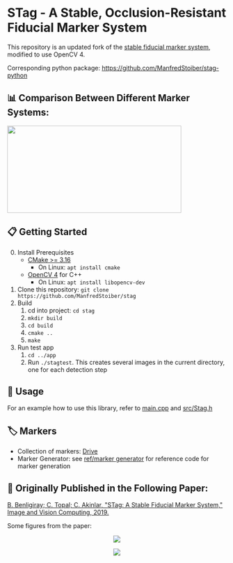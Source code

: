 # STag - A Stable, Occlusion-Resistant Fiducial Marker System

This repository is an updated fork of the [stable fiducial marker system](https://github.com/bbenligiray/stag), modified to use OpenCV 4.

Corresponding python package: https://github.com/ManfredStoiber/stag-python

## 📊 Comparison Between Different Marker Systems:
[<img src="https://github.com/ManfredStoiber/stag/assets/47210077/668ca457-33dd-4ce7-8b94-662c7a5bb4d9" width="400" height="200" />](https://www.youtube.com/watch?v=vnHI3GzLVrY)

## 📋 Getting Started
0. Install Prerequisites
    - [CMake >= 3.16](https://cmake.org/getting-started/)
        - On Linux: `apt install cmake`
    - [OpenCV 4](https://opencv.org/get-started/) for C++
        - On Linux: `apt install libopencv-dev`
1. Clone this repository: `git clone https://github.com/ManfredStoiber/stag`
2. Build
    1. cd into project: `cd stag`
    2. `mkdir build`
    3. `cd build`
    4. `cmake ..`
    5. `make`
3. Run test app
    1. `cd ../app`
    2. Run `./stagtest`. This creates several images in the current directory, one for each detection step

## 📖 Usage

For an example how to use this library, refer to [main.cpp](https://github.com/ManfredStoiber/stag/blob/master/main.cpp) and [src/Stag.h](https://github.com/ManfredStoiber/stag/blob/master/src/Stag.h)

## 🏷 Markers

- Collection of markers: [Drive](https://drive.google.com/drive/folders/0ByNTNYCAhWbIV1RqdU9vRnd2Vnc?resourcekey=0-9ipvecbezW8EWUva5GBQTQ&usp=sharing)
- Marker Generator: see [ref/marker generator](https://github.com/ManfredStoiber/stag/tree/master/ref/marker%20generator) for reference code for marker generation

## 📰 Originally Published in the Following Paper:

[B. Benligiray; C. Topal; C. Akinlar, "STag: A Stable Fiducial Marker System," Image and Vision Computing, 2019.](https://arxiv.org/abs/1707.06292)

Some figures from the paper:

<p align="center">
  <img src="https://user-images.githubusercontent.com/19530665/57179654-c0c11e00-6e88-11e9-9ca5-0c0153b28c91.png"/>
</p>

<p align="center">
  <img src="https://user-images.githubusercontent.com/19530665/57179660-cae31c80-6e88-11e9-8f80-bf8e24e59957.png"/>
</p>
